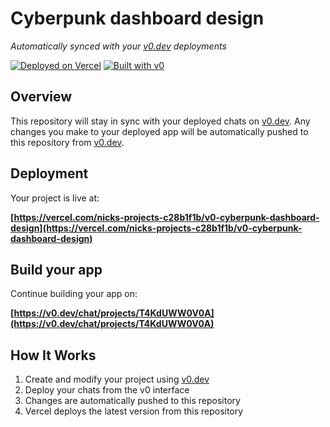 # Cyberpunk dashboard design

*Automatically synced with your [v0.dev](https://v0.dev) deployments*

[![Deployed on Vercel](https://img.shields.io/badge/Deployed%20on-Vercel-black?style=for-the-badge&logo=vercel)](https://vercel.com/nicks-projects-c28b1f1b/v0-cyberpunk-dashboard-design)
[![Built with v0](https://img.shields.io/badge/Built%20with-v0.dev-black?style=for-the-badge)](https://v0.dev/chat/projects/T4KdUWW0V0A)

## Overview

This repository will stay in sync with your deployed chats on [v0.dev](https://v0.dev).
Any changes you make to your deployed app will be automatically pushed to this repository from [v0.dev](https://v0.dev).

## Deployment

Your project is live at:

**[https://vercel.com/nicks-projects-c28b1f1b/v0-cyberpunk-dashboard-design](https://vercel.com/nicks-projects-c28b1f1b/v0-cyberpunk-dashboard-design)**

## Build your app

Continue building your app on:

**[https://v0.dev/chat/projects/T4KdUWW0V0A](https://v0.dev/chat/projects/T4KdUWW0V0A)**

## How It Works

1. Create and modify your project using [v0.dev](https://v0.dev)
2. Deploy your chats from the v0 interface
3. Changes are automatically pushed to this repository
4. Vercel deploys the latest version from this repository